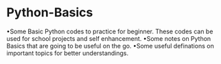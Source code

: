 # Python-Basics
•Some Basic Python codes to practice for beginner. These codes can be used for school projects and self enhancement.
•Some notes on Python Basics that are going to be useful on the go.
•Some useful definations on important topics for better understandings.

